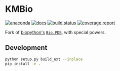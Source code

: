 # KMBio

[![anaconda](https://anaconda.org/kimlab/kmbio/badges/version.svg?style=flat-square)](https://anaconda.org/kimlab/kmbio/)
[![docs](https://img.shields.io/badge/docs-latest-blue.svg?style=flat-square&?version=latest)](https://kimlab.gitlab.io/kmbio/)
[![build status](https://gitlab.com/kimlab/kmbio/badges/master/build.svg)](https://gitlab.com/kimlab/kmbio/commits/master/)
[![coverage report](https://gitlab.com/kimlab/kmbio/badges/master/coverage.svg)](https://gitlab.com/kimlab/kmbio/commits/master/)

Fork of [biopython's](https://github.com/biopython/biopython) [`Bio.PDB`](http://biopython.org/wiki/The_Biopython_Structural_Bioinformatics_FAQ), with special powers.

## Development

```bash
python setup.py build_ext --inplace
pip install -e .
```
